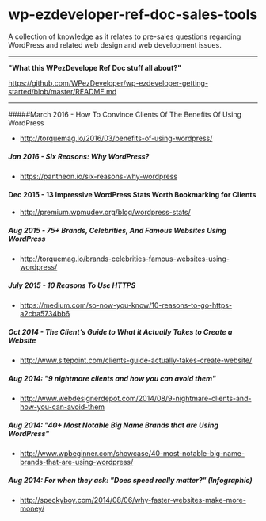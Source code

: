 wp-ezdeveloper-ref-doc-sales-tools
==================================

A collection of knowledge as it relates to pre-sales questions regarding WordPress and related web design and web development issues.


---

**"What this WPezDevelope Ref Doc stuff all about?"**

https://github.com/WPezDeveloper/wp-ezdeveloper-getting-started/blob/master/README.md

---

#####March 2016 - How To Convince Clients Of The Benefits Of Using WordPress
 - http://torquemag.io/2016/03/benefits-of-using-wordpress/

##### Jan 2016 - Six Reasons: Why WordPress?
 - https://pantheon.io/six-reasons-why-wordpress

#### Dec 2015 - 13 Impressive WordPress Stats Worth Bookmarking for Clients
 - http://premium.wpmudev.org/blog/wordpress-stats/

##### Aug 2015 - 75+ Brands, Celebrities, And Famous Websites Using WordPress
 - http://torquemag.io/brands-celebrities-famous-websites-using-wordpress/


##### July 2015 - 10 Reasons To Use HTTPS
 - https://medium.com/so-now-you-know/10-reasons-to-go-https-a2cba5734bb6


##### Oct 2014 - The Client’s Guide to What it Actually Takes to Create a Website
- http://www.sitepoint.com/clients-guide-actually-takes-create-website/


##### Aug 2014: "9 nightmare clients and how you can avoid them"
- http://www.webdesignerdepot.com/2014/08/9-nightmare-clients-and-how-you-can-avoid-them


##### Aug 2014: "40+ Most Notable Big Name Brands that are Using WordPress"
- http://www.wpbeginner.com/showcase/40-most-notable-big-name-brands-that-are-using-wordpress/


##### Aug 2014: For when they ask: "Does speed really matter?" (Infographic)
 - http://speckyboy.com/2014/08/06/why-faster-websites-make-more-money/
